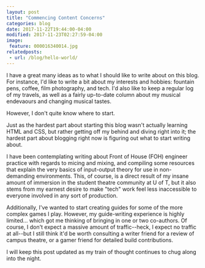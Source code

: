 ```yaml
---
layout: post
title: "Commencing Content Concerns"
categories: blog
date: 2017-11-22T19:44:00-04:00
modified: 2017-11-23T02:27:59-04:00
image:
 feature: 000016340014.jpg
relatedposts:
 - url: /blog/hello-world/
---
```


I have a great many ideas as to what I should like to write about on this blog. For instance, I'd like to write a bit about my interests and hobbies: fountain pens, coffee, film photography, and tech. I'd also like to keep a regular log of my travels, as well as a fairly up-to-date column about my musical endevaours and changing musical tastes.

However, I don't quite know where to start.

Just as the hardest part about starting this blog wasn't actually learning HTML and CSS, but rather getting off my behind and diving right into it; the hardest part about blogging right now is figuring out what to start writing about.

I have been contemplating writing about Front of House (FOH) engineer practice with regards to micing and mixing, and compiling some resources that explain the very basics of input-output theory for use in non-demanding environments. This, of course, is a direct result of my insane amount of immersion in the student theatre community at U of T, but it also stems from my earnest desire to make "tech" work feel less inaccessible to everyone involved in any sort of production.

Additionally, I've wanted to start creating guides for some of the more complex games I play. However, my guide-writing experience is highly limited... which got me thinking of bringing in one or two co-authors. Of course, I don't expect a massive amount of traffic--heck, I expect no traffic at all--but I still think it'd be worth consulting a writer friend for a review of campus theatre, or a gamer friend for detailed build contributions.

I will keep this post updated as my train of thought continues to chug along into the night.
